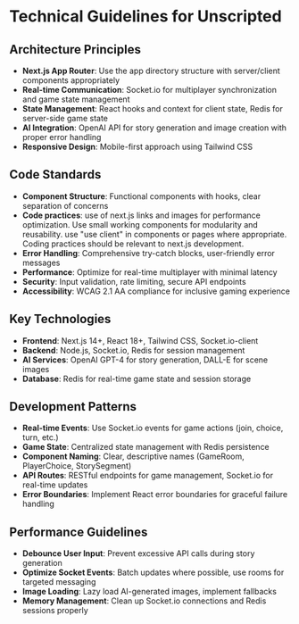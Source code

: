 # Technical Guidelines for Unscripted

## Architecture Principles

- **Next.js App Router**: Use the app directory structure with server/client components appropriately
- **Real-time Communication**: Socket.io for multiplayer synchronization and game state management
- **State Management**: React hooks and context for client state, Redis for server-side game state
- **AI Integration**: OpenAI API for story generation and image creation with proper error handling
- **Responsive Design**: Mobile-first approach using Tailwind CSS

## Code Standards

- **Component Structure**: Functional components with hooks, clear separation of concerns
- **Code practices**: use of next.js links and images for performance optimization. Use small working components for modularity and reusability. use "use client" in components or pages where appropriate. Coding practices should be relevant to next.js development.
- **Error Handling**: Comprehensive try-catch blocks, user-friendly error messages
- **Performance**: Optimize for real-time multiplayer with minimal latency
- **Security**: Input validation, rate limiting, secure API endpoints
- **Accessibility**: WCAG 2.1 AA compliance for inclusive gaming experience

## Key Technologies

- **Frontend**: Next.js 14+, React 18+, Tailwind CSS, Socket.io-client
- **Backend**: Node.js, Socket.io, Redis for session management
- **AI Services**: OpenAI GPT-4 for story generation, DALL-E for scene images
- **Database**: Redis for real-time game state and session storage

## Development Patterns

- **Real-time Events**: Use Socket.io events for game actions (join, choice, turn, etc.)
- **Game State**: Centralized state management with Redis persistence
- **Component Naming**: Clear, descriptive names (GameRoom, PlayerChoice, StorySegment)
- **API Routes**: RESTful endpoints for game management, Socket.io for real-time updates
- **Error Boundaries**: Implement React error boundaries for graceful failure handling

## Performance Guidelines

- **Debounce User Input**: Prevent excessive API calls during story generation
- **Optimize Socket Events**: Batch updates where possible, use rooms for targeted messaging
- **Image Loading**: Lazy load AI-generated images, implement fallbacks
- **Memory Management**: Clean up Socket.io connections and Redis sessions properly